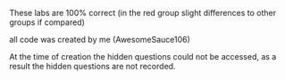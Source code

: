 These labs are 100% correct (in the red group slight differences to other groups if compared)

all code was created by me (AwesomeSauce106)

At the time of creation the hidden questions could not be accessed, as a result the hidden questions are not recorded.
